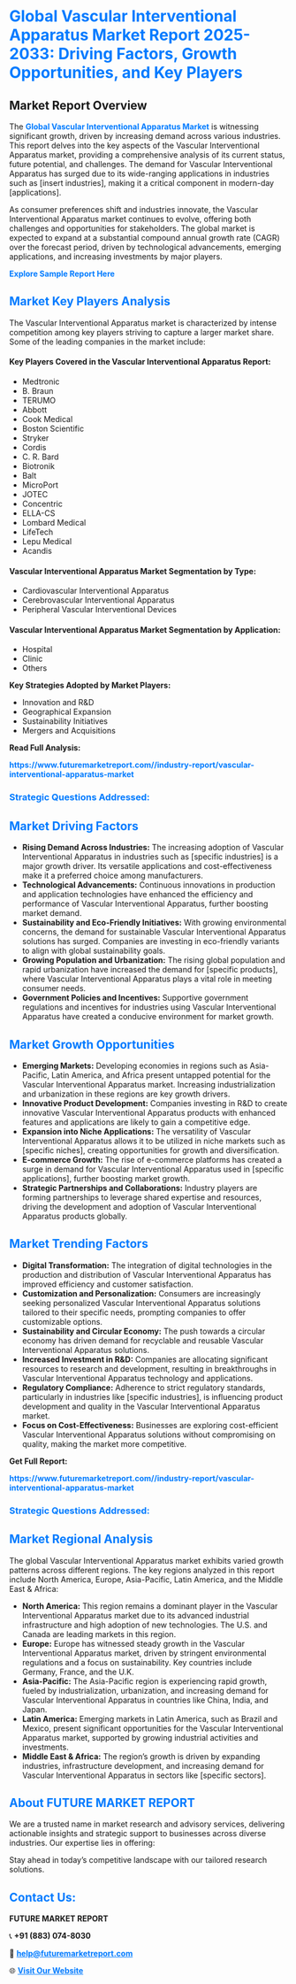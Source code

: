<h1 style="color: #007BFF;">Global Vascular Interventional Apparatus Market Report 2025-2033: Driving Factors, Growth Opportunities, and Key Players</h1>

<section id="overview">
<h2>Market Report Overview</h2>
<p>The <a href="https://www.futuremarketreport.com//industry-report/vascular-interventional-apparatus-market" style="color: #007BFF; text-decoration: none;"><strong>Global Vascular Interventional Apparatus Market</strong></a> is witnessing significant growth, driven by increasing demand across various industries. This report delves into the key aspects of the Vascular Interventional Apparatus market, providing a comprehensive analysis of its current status, future potential, and challenges. The demand for Vascular Interventional Apparatus has surged due to its wide-ranging applications in industries such as [insert industries], making it a critical component in modern-day [applications].</p>
<p>As consumer preferences shift and industries innovate, the Vascular Interventional Apparatus market continues to evolve, offering both challenges and opportunities for stakeholders. The global market is expected to expand at a substantial compound annual growth rate (CAGR) over the forecast period, driven by technological advancements, emerging applications, and increasing investments by major players.</p>
</section>

<section id="overview">
<p><a href="https://www.futuremarketreport.com//request-sample/reportId=78295" style="color: #007BFF; text-decoration: none;"><strong>Explore Sample Report Here</strong></a></p>
</section>

<section id="key-players">
<h2 style="color: #007BFF;">Market Key Players Analysis</h2>
<p>The Vascular Interventional Apparatus market is characterized by intense competition among key players striving to capture a larger market share. Some of the leading companies in the market include:</p>
<h4>Key Players Covered in the Vascular Interventional Apparatus Report:</h4>
<ul><li>Medtronic</li><li>B. Braun</li><li>TERUMO</li><li>Abbott</li><li>Cook Medical</li><li>Boston Scientific</li><li>Stryker</li><li>Cordis</li><li>C. R. Bard</li><li>Biotronik</li><li>Balt</li><li>MicroPort</li><li>JOTEC</li><li>Concentric</li><li>ELLA-CS</li><li>Lombard Medical</li><li>LifeTech</li><li>Lepu Medical</li><li>Acandis</li></ul>
<h4>Vascular Interventional Apparatus Market Segmentation by Type:</h4>
<ul><li>Cardiovascular Interventional Apparatus</li><li>Cerebrovascular Interventional Apparatus</li><li>Peripheral Vascular Interventional Devices</li></ul>

<h4>Vascular Interventional Apparatus Market Segmentation by Application:</h4>
<ul><li>Hospital</li><li>Clinic</li><li>Others</li></ul>
<p><strong>Key Strategies Adopted by Market Players:</strong></p>
<ul>
<li>Innovation and R&D</li>
<li>Geographical Expansion</li>
<li>Sustainability Initiatives</li>
<li>Mergers and Acquisitions</li>
</ul>
</section>

<section>
<p><strong>Read Full Analysis: </strong></p><a href="https://www.futuremarketreport.com//industry-report/vascular-interventional-apparatus-market" style="color: #007BFF; text-decoration: none;"><strong>https://www.futuremarketreport.com//industry-report/vascular-interventional-apparatus-market</strong></a>
<h3 style="color: #007BFF;">Strategic Questions Addressed:</h3>
</section>

<section id="driving-factors">
<h2 style="color: #007BFF;">Market Driving Factors</h2>
<ul>
<li><strong>Rising Demand Across Industries:</strong> The increasing adoption of Vascular Interventional Apparatus in industries such as [specific industries] is a major growth driver. Its versatile applications and cost-effectiveness make it a preferred choice among manufacturers.</li>
<li><strong>Technological Advancements:</strong> Continuous innovations in production and application technologies have enhanced the efficiency and performance of Vascular Interventional Apparatus, further boosting market demand.</li>
<li><strong>Sustainability and Eco-Friendly Initiatives:</strong> With growing environmental concerns, the demand for sustainable Vascular Interventional Apparatus solutions has surged. Companies are investing in eco-friendly variants to align with global sustainability goals.</li>
<li><strong>Growing Population and Urbanization:</strong> The rising global population and rapid urbanization have increased the demand for [specific products], where Vascular Interventional Apparatus plays a vital role in meeting consumer needs.</li>
<li><strong>Government Policies and Incentives:</strong> Supportive government regulations and incentives for industries using Vascular Interventional Apparatus have created a conducive environment for market growth.</li>
</ul>
</section>

<section id="growth-opportunities">
<h2 style="color: #007BFF;">Market Growth Opportunities</h2>
<ul>
<li><strong>Emerging Markets:</strong> Developing economies in regions such as Asia-Pacific, Latin America, and Africa present untapped potential for the Vascular Interventional Apparatus market. Increasing industrialization and urbanization in these regions are key growth drivers.</li>
<li><strong>Innovative Product Development:</strong> Companies investing in R&D to create innovative Vascular Interventional Apparatus products with enhanced features and applications are likely to gain a competitive edge.</li>
<li><strong>Expansion into Niche Applications:</strong> The versatility of Vascular Interventional Apparatus allows it to be utilized in niche markets such as [specific niches], creating opportunities for growth and diversification.</li>
<li><strong>E-commerce Growth:</strong> The rise of e-commerce platforms has created a surge in demand for Vascular Interventional Apparatus used in [specific applications], further boosting market growth.</li>
<li><strong>Strategic Partnerships and Collaborations:</strong> Industry players are forming partnerships to leverage shared expertise and resources, driving the development and adoption of Vascular Interventional Apparatus products globally.</li>
</ul>
</section>

<section id="trending-factors">
<h2 style="color: #007BFF;">Market Trending Factors</h2>
<ul>
<li><strong>Digital Transformation:</strong> The integration of digital technologies in the production and distribution of Vascular Interventional Apparatus has improved efficiency and customer satisfaction.</li>
<li><strong>Customization and Personalization:</strong> Consumers are increasingly seeking personalized Vascular Interventional Apparatus solutions tailored to their specific needs, prompting companies to offer customizable options.</li>
<li><strong>Sustainability and Circular Economy:</strong> The push towards a circular economy has driven demand for recyclable and reusable Vascular Interventional Apparatus solutions.</li>
<li><strong>Increased Investment in R&D:</strong> Companies are allocating significant resources to research and development, resulting in breakthroughs in Vascular Interventional Apparatus technology and applications.</li>
<li><strong>Regulatory Compliance:</strong> Adherence to strict regulatory standards, particularly in industries like [specific industries], is influencing product development and quality in the Vascular Interventional Apparatus market.</li>
<li><strong>Focus on Cost-Effectiveness:</strong> Businesses are exploring cost-efficient Vascular Interventional Apparatus solutions without compromising on quality, making the market more competitive.</li>
</ul>
</section>

<section>
<p><strong>Get Full Report: </strong></p><a href="https://www.futuremarketreport.com//industry-report/vascular-interventional-apparatus-market" style="color: #007BFF; text-decoration: none;"><strong>https://www.futuremarketreport.com//industry-report/vascular-interventional-apparatus-market</strong></a>
<h3 style="color: #007BFF;">Strategic Questions Addressed:</h3>
</section>


<section id="regional-analysis">
<h2 style="color: #007BFF;">Market Regional Analysis</h2>
<p>The global Vascular Interventional Apparatus market exhibits varied growth patterns across different regions. The key regions analyzed in this report include North America, Europe, Asia-Pacific, Latin America, and the Middle East & Africa:</p>
<ul>
<li><strong>North America:</strong> This region remains a dominant player in the Vascular Interventional Apparatus market due to its advanced industrial infrastructure and high adoption of new technologies. The U.S. and Canada are leading markets in this region.</li>
<li><strong>Europe:</strong> Europe has witnessed steady growth in the Vascular Interventional Apparatus market, driven by stringent environmental regulations and a focus on sustainability. Key countries include Germany, France, and the U.K.</li>
<li><strong>Asia-Pacific:</strong> The Asia-Pacific region is experiencing rapid growth, fueled by industrialization, urbanization, and increasing demand for Vascular Interventional Apparatus in countries like China, India, and Japan.</li>
<li><strong>Latin America:</strong> Emerging markets in Latin America, such as Brazil and Mexico, present significant opportunities for the Vascular Interventional Apparatus market, supported by growing industrial activities and investments.</li>
<li><strong>Middle East & Africa:</strong> The region’s growth is driven by expanding industries, infrastructure development, and increasing demand for Vascular Interventional Apparatus in sectors like [specific sectors].</li>
</ul>
</section>

<footer>
<h2 style="color: #007BFF;">About FUTURE MARKET REPORT</h2>
<p>We are a trusted name in market research and advisory services, delivering actionable insights and strategic support to businesses across diverse industries. Our expertise lies in offering:</p>

<p>Stay ahead in today’s competitive landscape with our tailored research solutions.</p>

<h2 style="color: #007BFF;">Contact Us:</h2>
<p><strong>FUTURE MARKET REPORT</strong></p>
<p>📞 <strong>+91 (883) 074-8030</strong></p>
<p>📧 <strong><a href="mailto:help@futuremarketreport.com" style="color: #007BFF;">help@futuremarketreport.com</a></strong></p>
<p>🌐 <strong><a href="https://www.futuremarketreport.com/" style="color: #007BFF;">Visit Our Website</a></strong></p>
</footer>
